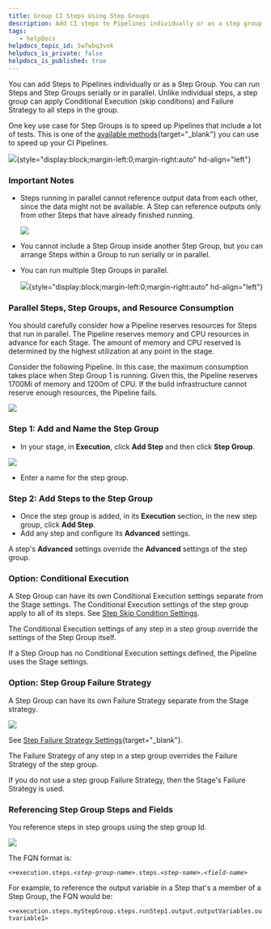 ```yaml
---
title: Group CI Steps Using Step Groups
description: Add CI steps to Pipelines individually or as a step group. Steps in a step group can be run serially or in parallel.
tags: 
   - helpDocs
helpdocs_topic_id: 5w7wbq3vok
helpdocs_is_private: false
helpdocs_is_published: true
---
```


You can add Steps to Pipelines individually or as a Step Group. You can
run Steps and Step Groups serially or in parallel. Unlike individual
steps, a step group can apply Conditional Execution (skip conditions)
and Failure Strategy to all steps in the group.

One key use case for Step Groups is to speed up Pipelines that include a
lot of tests. This is one of the [available
methods](https://docs.harness.io/article/g3m7pjq79y){target="_blank"}
you can use to speed up your CI Pipelines.

![](./static/group-ci-steps-using-step-groups-11.png){style="display:block;margin-left:0;margin-right:auto"
hd-align="left"}

### Important Notes

-   Steps running in parallel cannot reference output data from each
    other, since the data might not be available. A Step can reference
    outputs only from other Steps that have already finished running.

    ![](./static/group-ci-steps-using-step-groups-12.png)

-   You cannot include a Step Group inside another Step Group, but you
    can arrange Steps within a Group to run serially or in parallel.

-   You can run multiple Step Groups in parallel.

    ![](./static/group-ci-steps-using-step-groups-13.png){style="display:block;margin-left:0;margin-right:auto"
    hd-align="left"}

### Parallel Steps, Step Groups, and Resource Consumption

You should carefully consider how a Pipeline reserves resources for
Steps that run in parallel. The Pipeline reserves memory and CPU
resources in advance for each Stage. The amount of memory and CPU
reserved is determined by the highest utilization at any point in the
stage.

Consider the following Pipeline. In this case, the maximum consumption
takes place when Step Group 1 is running. Given this, the Pipeline
reserves 1700Mi of memory and 1200m of CPU. If the build infrastructure
cannot reserve enough resources, the Pipeline fails.

![](./static/group-ci-steps-using-step-groups-14.png)

### Step 1: Add and Name the Step Group

-   In your stage, in **Execution**, click **Add Step** and then click
    **Step Group**.

![](./static/group-ci-steps-using-step-groups-15.png)

-   Enter a name for the step group.

### Step 2: Add Steps to the Step Group

-   Once the step group is added, in its **Execution** section, in the
    new step group, click **Add Step**.
-   Add any step and configure its **Advanced** settings.

A step\'s **Advanced** settings override the **Advanced** settings of
the step group.

### Option: Conditional Execution

A Step Group can have its own Conditional Execution settings separate
from the Stage settings. The Conditional Execution settings of the step
group apply to all of its steps. See [Step Skip Condition
Settings](/article/i36ibenkq2-step-skip-condition-settings).

The Conditional Execution settings of any step in a step group override
the settings of the Step Group itself.

If a Step Group has no Conditional Execution settings defined, the
Pipeline uses the Stage settings.

### Option: Step Group Failure Strategy

A Step Group can have its own Failure Strategy separate from the Stage
strategy.

![](./static/group-ci-steps-using-step-groups-16.png)

See [Step Failure Strategy
Settings](/article/htrur23poj-step-failure-strategy-settings){target="_blank"}.

The Failure Strategy of any step in a step group overrides the Failure
Strategy of the step group.

If you do not use a step group Failure Strategy, then the Stage\'s
Failure Strategy is used.

### Referencing Step Group Steps and Fields

You reference steps in step groups using the step group Id.

![](./static/group-ci-steps-using-step-groups-17.png)

The FQN format is:

`<+execution.steps.<`*`step-group-name`*`>.steps.<`*`step-name`*`>.<`*`field-name`*`>`

For example, to reference the output variable in a Step that\'s a member
of a Step Group, the FQN would be:

`<+execution.steps.myStepGroup.steps.runStep1.output.outputVariables.outvariable1>`
